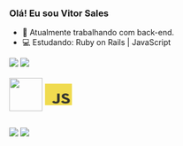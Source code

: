 ### Olá! Eu sou Vitor Sales

- 💼 Atualmente trabalhando com back-end.
- 💻 Estudando: Ruby on Rails | JavaScript

<div>
  <img height="180em" src="https://github-readme-stats.vercel.app/api?username=vitorsales05&show_icons=true&theme=dracula&include_all_commits=true&count_private=true"/>
  <img height="180px" src="https://github-readme-stats.vercel.app/api/top-langs/?username=vitorsales05&layout=compact&langs-count=16&theme=dracula"/>
</div>

<div style="display: inline_block"><br>
  <img align="center" height="60" width="60" src="https://media-exp1.licdn.com/dms/image/C510BAQHBTmKhcEu9mw/company-logo_200_200/0/1519888851072?e=2147483647&v=beta&t=heWAlEAYWEXkA1muhvPY1G2imp9kdzC88AtFVo3CvvU">
  <img align="center" height="40" width="50" src="https://raw.githubusercontent.com/devicons/devicon/master/icons/javascript/javascript-original.svg">
</div>

##

<div>
  <a href="https://www.linkedin.com/in/vitor-sales-dos-santos-4a0a52203/" target="_blank"><img src="https://img.shields.io/badge/LinkedIn-0077B5?style=for-the-badge&logo=linkedin&logoColor=white" target="_blank"></a> 
  <a href="https://www.instagram.com/vitor.ssales/" ><img src="https://img.shields.io/badge/Instagram-E4405F?style=for-the-badge&logo=instagram&logoColor=white"></a>
</div>

